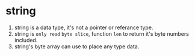 # string

1. string is a data type, it's not a pointer or referance type.
2. string is `only read` `byte slice`, function `len` to return it's byte numbers included.
3. string's byte array can use to place any type data.
